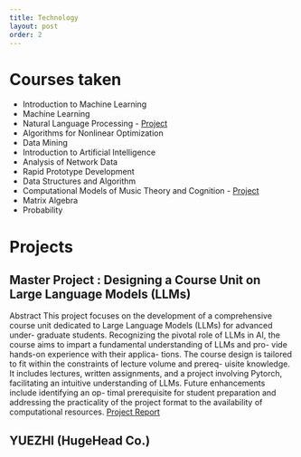 ```yaml
---
title: Technology
layout: post
order: 2
---
```


# Courses taken

- Introduction to Machine Learning
- Machine Learning
- Natural Language Processing - [Project](https://production-gradescope-uploads.s3-us-west-2.amazonaws.com/uploads/pdf_attachment/file/134019339/CSE_527A_Final_Paper.pdf?X-Amz-Algorithm=AWS4-HMAC-SHA256&X-Amz-Credential=ASIAV45MPIOWYU6YNR4O%2F20240124%2Fus-west-2%2Fs3%2Faws4_request&X-Amz-Date=20240124T224702Z&X-Amz-Expires=10800&X-Amz-Security-Token=IQoJb3JpZ2luX2VjEMb%2F%2F%2F%2F%2F%2F%2F%2F%2F%2FwEaCXVzLXdlc3QtMiJHMEUCIHCcZVLcCg6eIls8ZpnsP6SVxSxnT9SMQWM0dq7IZhfcAiEA52i1Gndaxrn%2Fb1N7YiP0Ayi7nbYWjsinPByQp%2BwsfqoquQUIfxAAGgw0MDU2OTkyNDkwNjkiDFSu3%2FKefbDtoqeZNyqWBTecz31BjlYdFCYsA%2By7cgRYZwNToIz31%2BIOUrwtO7J2gjeNnV7rHwSxC4LgLP9o3HxJ8I8S%2Fd36Uqed2dIH4xfR6RtkBY4MSNIf%2Bs5qDHKJ0MxtdOQnaHDvkgR%2F4WQGBJVBHFhJyd6v8xUFx%2Fbxiiveacj4fyQezlKzcNo9lOjJAswVCJcXAGJYHgtUeqpv8DEo08fTlazzha%2Fqht%2FHDtz9arzNizn9DXf7rLGA5xT7RNJjlv72yTSpCoKyyddmqYkekJoz%2B%2FZTq%2FRMI7Ac%2Fujy118zDUlgDj4jpRAzesktQzmaGbRYyGPbNUecNFtAV8UrOAptYlAPEnJpgOcPSnre4YLofywSFGbnu1SJ2Xw%2BXkpv2RQ1Cj3a9beUIwYmnLEQY2agBymkFsVBx8cbbl%2FWyUAYVScLM7wBZayuEv4bGAMTw1LQRJy2fhT7nqm%2BMcVOtIsq2VXggr5BZQ6mIryZsTxwuWJi8UKH8r1ljvD%2Fob9QBqc7LKTQDLNxg859X2IwPDppMy4SZWCqMyBI830C%2BL6gV6tD4E2jamDZQioJNIc4KjBthJSdaPYEDPWHYSLPecbEL3p%2BoGIS5LiwNaI2ge4%2F%2F3U1r0ye20rlLc63PelKxbiGiNcO5%2FS3g8i9mgghsWHbzBNrZXHP6qxmguFzEGa1unwkZYW5L1Gig%2FepAbTA0ArvW%2BT7qR8Ug3SnmwSS2GPuEBPSk4X2MO4V5tUgYbGQJ7tOeBhGhFf7inkW4QVy372i%2Bee5LoDZ3pQ93tf8IKxEwo7qzD%2BNq0p3ksWZp9xnMm7x5APy9AqYnYtP0Zkv%2FZ%2Bk39Tivq82BgvCf5s2q488VrZetrRzX0RWf%2FHmlSpBi2rSj73NFbsFgeEja6kjn7P5MNGMxq0GOrEBCRdQa4pS23Kbdp3tk1l9eSMriVs5JnTvMzDGIe%2BLQw%2FsdIkUvV9lPGURouQdmI2DTJXOfdaU%2B%2FdqgbiJHecZAe5BDyQ9gJGeZ9t0W0RVpyBY5xYNr6BKgPsPSbsl%2Bijx2may3F4qiNPwzVvx7wmRVh%2FHzbuqAXhIWtnbtyGFSs8UZWH1MdLyVrXkZpT8HIx1GzFfbV78lI6jHQ2kmiY69ado0irHyd0tm9LYu%2BzNS4%2FT&X-Amz-SignedHeaders=host&X-Amz-Signature=7d938e66b92e2e634d4eb63dd9e4570ddf5d67a9bfb7d6a5eb294cc12b8c7658)
- Algorithms for Nonlinear Optimization
- Data Mining
- Introduction to Artificial Intelligence
- Analysis of Network Data
- Rapid Prototype Development
- Data Structures and Algorithm		
- Computational Models of Music Theory and Cognition - [Project](ComputationalMusicTheory_project.png)
- Matrix Algebra
- Probability

# Projects

## Master Project : Designing a Course Unit on Large Language Models (LLMs)
Abstract
This project focuses on the development of a comprehensive course unit dedicated to Large Language Models (LLMs) for advanced under- graduate students. Recognizing the pivotal role of LLMs in AI, the course aims to impart a fundamental understanding of LLMs and pro- vide hands-on experience with their applica- tions. The course design is tailored to fit within the constraints of lecture volume and prereq- uisite knowledge. It includes lectures, written assignments, and a project involving Pytorch, facilitating an intuitive understanding of LLMs. Future enhancements include identifying an op- timal prerequisite for student preparation and addressing the practicality of the project format to the availability of computational resources.
[Project Report](MasterProjectReport_ZiweiWang.pdf)

## YUEZHI (HugeHead Co.)
